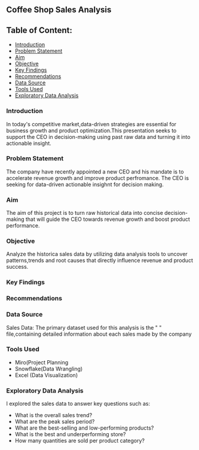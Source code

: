 ## Coffee Shop Sales Analysis

## Table of Content:
- [Introduction](#introduction)
- [Problem Statement](#problem-statement)
- [Aim](#aim)
- [Objective](#objective)
- [Key Findings](#key-findings)
- [Recommendations](#recommendations)
- [Data Source](#data-source)
- [Tools Used](#tools-used)
- [Exploratory Data Analysis](#exploratory-data-analysis)
  
  

### Introduction
In today's competitive market,data-driven strategies are essential for business growth and product optimization.This presentation seeks to support the CEO in decision-making using past raw data and turning it into actionable insight.

### Problem Statement
The company have recently appointed a new CEO and his mandate is to accelerate revenue growth and improve product perfromance. The CEO is seeking for data-driven actionable insighnt for decision making.

### Aim
The aim of this project is to turn raw historical data into concise decision-making that will guide the CEO towards revenue growth and boost product performance. 

### Objective
Analyze the historica sales data by utilizing data analysis tools to uncover patterns,trends and root causes that directly influence revenue and product success.

### Key Findings


### Recommendations


### Data Source
Sales Data: The primary dataset used for this analysis is the "   " file,containing detailed information about each sales made by the company

### Tools Used
- Miro(Project Planning
- Snowflake(Data Wrangling)
- Excel (Data Visualization)

### Exploratory Data Analysis
I explored the sales data to answer key questions such as:
 - What is the overall sales trend?
 - What are the peak sales period?
 - What are the best-selling and low-performing products?
 - What is the best and underperforming store?
 - How many quantities are sold per product category?
 
